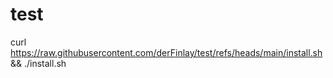 # test

curl https://raw.githubusercontent.com/derFinlay/test/refs/heads/main/install.sh && ./install.sh
